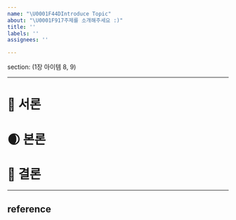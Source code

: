 ```yaml
---
name: "\U0001F44DIntroduce Topic"
about: "\U0001F917주제를 소개해주세요 :)"
title: ''
labels: ''
assignees: ''

---
```


section: (1장 아이템 8, 9)
--- ---
# 🍵 서론

# 🌒 본론

# 🍃 결론

--- ---
## reference

